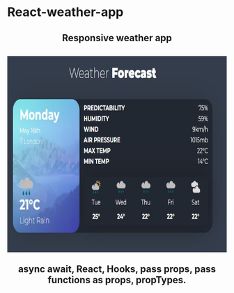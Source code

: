 # React-weather-app
<div id="header" align="center">
<h2> Responsive weather app<h2/>
<img src="weatherapp.JPG" alt="weatherapp"  width="750" height="450"/>
<p> async await, React, Hooks, pass props, pass functions as props, propTypes.<p/>
 </div> 
